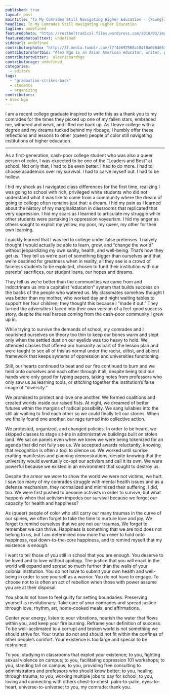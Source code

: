 ```yaml
---
published: true
layout: post
maintitle: "To My Comrades Still Navigating Higher Education - {Young}ist"
headline: To My Comrades Still Navigating Higher Education
tagline: undefined
featuredphoto: "https://rustbeltradical.files.wordpress.com/2010/03/img_3891.jpg"
featuredphotoalttext: undefined
videourl: undefined
contributorphoto: "http://37.media.tumblr.com/f7f4b692580a184f8a6464663727cedf/tumblr_n7aiymrWkQ1rq2ndso1_1280.jpg"
contributorshortbio: "Alex Ngo is an Asian American educator, writer, poet, and organizer with a healing heart and lots of feels."
contributortwitter:  alexrichardngo
contributorage: undefined
categories: 
  - editors
tags: 
  - "graduation-strikes-back"
  - students
  - organizing
contributors:
- Alex Ngo
---
```

I am a recent college graduate inspired to write this as a thank you to my comrades for the times they picked up one of my fallen stars, embraced me, withered and weak, and lifted me back up. As I leave college with a degree and my dreams tucked behind my ribcage, I humbly offer these reflections and lessons to other (queer) people of color still navigating institutions of higher education.

***

As a first-generation, cash-poor college student who was also a queer person of color, I was expected to be one of the “Leaders and Best” at school. Not only that, I had to be even better. I had to do more. I had to choose academics over my survival. I had to carve myself out. I had to be hollow. 

I hid my shock as I navigated class differences for the first time, realizing I was going to school with rich, privileged white students who did not understand what it was like to come from a community where the dream of going to college often remains just that: a dream. I hid my pain as I learned about the history of my marginalization in classrooms that replicated that very oppression. I hid my scars as I learned to articulate my struggle while other students were partaking in oppression voyeurism. I hid my anger as others sought to exploit my yellow, my poor, my queer, my other for their own learning.

I quickly learned that I was led to college under false pretenses. I naively thought I would actually be able to learn, grow, and “change the world” without jeopardizing my own sanity, health, and well-being. That’s how they get us. They tell us we’re part of something bigger than ourselves and that we’re destined for greatness when in reality, all they see is a crowd of faceless students to be exploited, chosen to fund their institution with our parents’ sacrifices, our student loans, our hopes and dreams.

They tell us we’re better than the communities we came from and indoctrinate us into a capitalist “education” system that builds success on the backs of the people who watered us. My classmates somehow thought I was better than my mother, who worked day and night waiting tables to support her four children; they thought this because I "made it out." They turned the adversities I faced into their own version of a feel-good success story, despite the real heroes coming from the cash-poor community I grew up in.

While trying to survive the demands of school, my comrades and I nourished ourselves on theory too thin to keep our bones warm and slept only when the settled dust on our eyelids was too heavy to hold. We attended classes that offered our humanity as part of the lesson plan and were taught to see all of this as normal under the racist, elitist, and ableist framework that keeps systems of oppression and universities functioning. 

Still, our hearts continued to beat and our fire continued to burn and we held onto ourselves and each other through it all, despite being told our hands were only good for typing papers, taking notes from professors who only saw us as learning tools, or stitching together the institution’s false image of "diversity.”

We promised to protect and love one another. We formed coalitions and created worlds inside our raised fists. At night, we dreamed of better futures within the margins of radical possibility. We sang lullabies into the still air waiting to find each other so we could finally tell our stories. When we finally found one another, our rage turned into collective action. 

We protested, organized, and changed policies. In order to be heard, we skipped classes to stage sit-ins in administrative buildings built on stolen land. We sat on panels even when we knew we were being tokenized for an agenda that did not fully see us. We accepted awards reluctantly, knowing that recognition is often a tool to silence us. We worked until sunrise crafting manifestos and planning demonstrations, despite knowing that the university would eventually co-opt our activism and call it its own. We were powerful because we existed in an environment that sought to destroy us.

Despite the armor we wore to show the world we were not victims, we hurt. I saw too many of my comrades struggle with mental health issues and as a defense mechanism, they normalized and minimized their suffering. I did, too. We were first pushed to become activists in order to survive, but what happens when that activism impedes our survival because we forget our capacity for health and happiness?

As (queer) people of color who still carry our many traumas in the curve of our spines, we often forget to take the time to nurture love and joy. We forget to remind ourselves that we are not our traumas. We forget to remember we can thrive. Happiness is something that we are told does not belong to us, but I am determined now more than ever to hold onto happiness, real down-to-the-core happiness, and to remind myself that my existence is enough.

I want to tell those of you still in school that you are enough. You deserve to be loved and to love without apology. The justice that you will enact in the world will expand and spread so much further than the walls of your colonial institution. You do not have to submit your own health and well-being in order to see yourself as a warrior. You do not have to engage. To choose not to is often an act of rebellion when those with power assume you are at their disposal.

You should not have to feel guilty for setting boundaries. Preserving yourself is revolutionary. Take care of your comrades and spread justice through love, rhythm, art, home-cooked meals, and affirmations. 

Center your energy, listen to your vibrations, nourish the water that flows within you, and keep your fire burning. Reframe your definition of success. To be well-acclimated to a corrupt and broken world is not something we should strive for. Your truths do not and should not fit within the confines of other people’s comfort. Your existence is too large and special to be restrained.

To you, studying in classrooms that exploit your existence; to you, fighting sexual violence on campus; to you, facilitating oppression 101 workshops; to you, standing tall on campus; to you, providing free consulting to administrators and professors who should know better; to you, healing through trauma; to you, working multiple jobs to pay for school; to you, loving and connecting with others chest-to-chest, palm-to-palm, eyes-to-heart, universe-to-universe; to you, my comrade: thank you.
